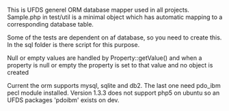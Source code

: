 This is UFDS generel ORM database mapper used in all projects.
Sample.php in test/util is a minimal object which has automatic mapping
to a corresponding database table.

Some of the tests are dependent on af database, so you need to create this.
In the sql folder is there script for this purpose.

Null or empty values are handled by Property::getValue() and when a property
is null or empty the property is set to that value and no object is created

Current the orm supports mysql, sqlite and db2. The last one need pdo_ibm pecl
module installed. Version 1.3.3 does not support php5 on ubuntu so an UFDS
packages 'pdoibm' exists on dev.
